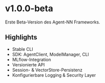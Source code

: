 # v1.0.0-beta

Erste Beta-Version des Agent-NN Frameworks.

## Highlights

* Stable CLI
* SDK: AgentClient, ModelManager, CLI
* MLflow-Integration
* Versionierte API
* Session- & VectorStore-Persistenz
* Konfigurierbare Logging & Security Layer
